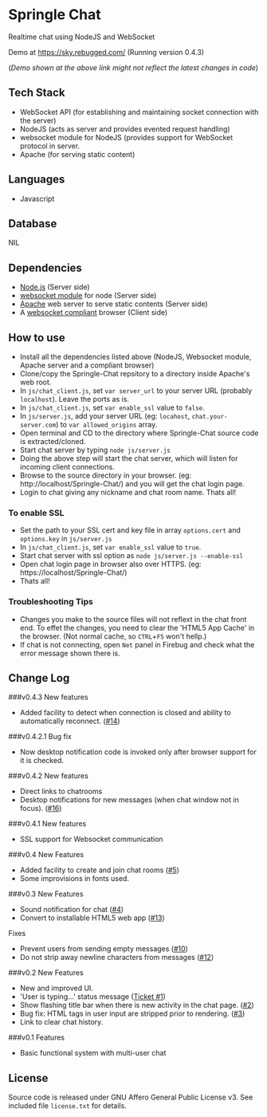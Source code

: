 Springle Chat
=============

Realtime chat using NodeJS and WebSocket

Demo at https://sky.rebugged.com/ (Running version 0.4.3)

(<i>Demo shown at the above link might not reflect the latest changes in code</i>)

## Tech Stack
* WebSocket API (for establishing and maintaining socket connection with the server)
* NodeJS (acts as server and provides evented request handling)
* websocket module for NodeJS (provides support for WebSocket protocol in server.
* Apache (for serving static content)

## Languages
* Javascript

## Database
NIL

## Dependencies
* [Node.js](http://nodejs.org/) (Server side)
* [websocket module](https://github.com/Worlize/WebSocket-Node) for node (Server side)
* [Apache](http://httpd.apache.org/) web server to serve static contents (Server side)
* A [websocket compliant](http://caniuse.com/websocket) browser (Client side)

## How to use
* Install all the dependencies listed above (NodeJS, Websocket module, Apache server and a compliant browser)
* Clone/copy the Springle-Chat repsitory to a directory inside Apache's web root.
* In `js/chat_client.js`, set `var server_url` to your server URL (probably `localhost`). Leave the ports as is.
* In `js/chat_client.js`, set `var enable_ssl` value to `false`.
* In `js/server.js`, add your server URL (eg: `locahost`, `chat.your-server.com`) to `var allowed_origins` array.
* Open terminal and CD to the directory where Springle-Chat source code is extracted/cloned.
* Start chat server by typing `node js/server.js`
* Doing the above step will start the chat server, which will listen for incoming client connections.
* Browse to the source directory in your browser. (eg: http://localhost/Springle-Chat/) and you will get the chat login page.
* Login to chat giving any nickname and chat room name. Thats all!

### To enable SSL
 * Set the path to your SSL cert and key file in array `options.cert` and `options.key` in `js/server.js`
 * In `js/chat_client.js`, set `var enable_ssl` value to `true`.
 * Start chat server with ssl option as `node js/server.js --enable-ssl`
 * Open chat login page in browser also over HTTPS. (eg: https://localhost/Springle-Chat/)
 * Thats all!

### Troubleshooting Tips
 * Changes you make to the source files will not reflext in the chat front end. To effet the changes, you need to clear the 'HTML5 App Cache' in the browser. (Not normal cache, so `CTRL`+`F5` won't hellp.)
 * If chat is not connecting, open `Net` panel in Firebug and check what the error message shown there is.

## Change Log

###v0.4.3
New features
* Added facility to detect when connection is closed and ability to automatically reconnect. ([#14](https://github.com/riverspirit/Springle-Chat/issues/14))

###v0.4.2.1
Bug fix
* Now desktop notification code is invoked only after browser support for it is checked.

###v0.4.2
New features
* Direct links to chatrooms
* Desktop notifications for new messages (when chat window not in focus). ([#16](https://github.com/riverspirit/Springle-Chat/issues/16))

###v0.4.1
New features
* SSL support for Websocket communication

###v0.4
New Features
* Added facility to create and join chat rooms ([#5](https://github.com/riverspirit/Springle-Chat/issues/5))
* Some improvisions in fonts used.

###v0.3
New Features
* Sound notification for chat ([#4](https://github.com/riverspirit/Springle-Chat/issues/4))
* Convert to installable HTML5 web app ([#13](https://github.com/riverspirit/Springle-Chat/issues/13))

Fixes
* Prevent users from sending empty messages ([#10](https://github.com/riverspirit/Springle-Chat/issues/10))
* Do not strip away newline characters from messages ([#12](https://github.com/riverspirit/Springle-Chat/issues/12))

###v0.2
New Features
* New and improved UI.
* 'User is typing...' status message ([Ticket #1](https://github.com/riverspirit/Springle-Chat/issues/1))
* Show flashing title bar when there is new activity in the chat page. ([#2](https://github.com/riverspirit/Springle-Chat/issues/2))
* Bug fix: HTML tags in user input are stripped prior to rendering. ([#3](https://github.com/riverspirit/Springle-Chat/issues/3))
* Link to clear chat history.

###v0.1
Features
* Basic functional system with multi-user chat

## License
Source code is released under GNU Affero General Public License v3. See included file `license.txt` for details.




